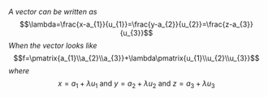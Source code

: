 *A vector can be written as*
$$\lambda=\frac{x-a_{1}}{u_{1}}=\frac{y-a_{2}}{u_{2}}=\frac{z-a_{3}}{u_{3}}$$
*When the vector looks like*$$f=\pmatrix{a_{1}\\a_{2}\\a_{3}}+\lambda\pmatrix{u_{1}\\u_{2}\\u_{3}}$$*where*$$x=a_{1}+\lambda u_{1} \text{ and } y=a_{2}+\lambda u_{2}\text{ and } z=a_{3}+\lambda u_{3}$$
